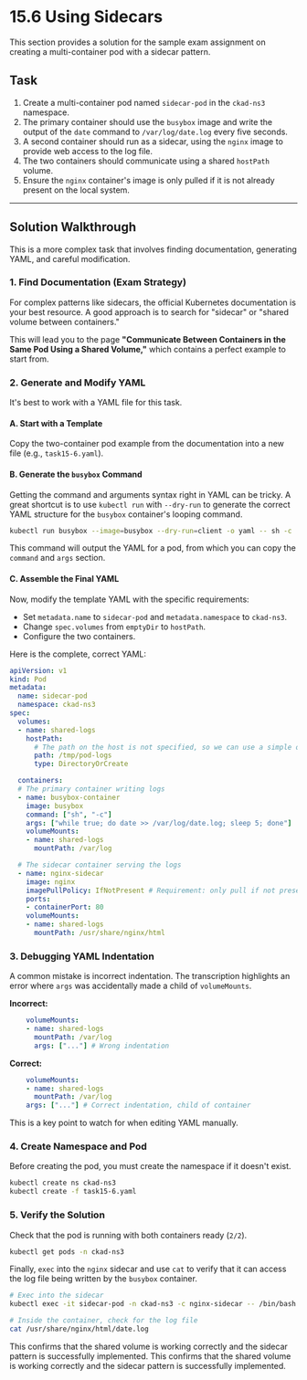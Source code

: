 # 15.6 Using Sidecars

This section provides a solution for the sample exam assignment on creating a multi-container pod with a sidecar pattern.

## Task

1.  Create a multi-container pod named `sidecar-pod` in the `ckad-ns3` namespace.
2.  The primary container should use the `busybox` image and write the output of the `date` command to `/var/log/date.log` every five seconds.
3.  A second container should run as a sidecar, using the `nginx` image to provide web access to the log file.
4.  The two containers should communicate using a shared `hostPath` volume.
5.  Ensure the `nginx` container's image is only pulled if it is not already present on the local system.

---

## Solution Walkthrough

This is a more complex task that involves finding documentation, generating YAML, and careful modification.

### 1. Find Documentation (Exam Strategy)

For complex patterns like sidecars, the official Kubernetes documentation is your best resource. A good approach is to search for "sidecar" or "shared volume between containers."

This will lead you to the page **"Communicate Between Containers in the Same Pod Using a Shared Volume,"** which contains a perfect example to start from.

### 2. Generate and Modify YAML

It's best to work with a YAML file for this task.

#### A. Start with a Template

Copy the two-container pod example from the documentation into a new file (e.g., `task15-6.yaml`).

#### B. Generate the `busybox` Command

Getting the command and arguments syntax right in YAML can be tricky. A great shortcut is to use `kubectl run` with `--dry-run` to generate the correct YAML structure for the `busybox` container's looping command.

```bash
kubectl run busybox --image=busybox --dry-run=client -o yaml -- sh -c 'while true; do date >> /var/log/date.log; sleep 5; done'
```

This command will output the YAML for a pod, from which you can copy the `command` and `args` section.

#### C. Assemble the Final YAML

Now, modify the template YAML with the specific requirements:

*   Set `metadata.name` to `sidecar-pod` and `metadata.namespace` to `ckad-ns3`.
*   Change `spec.volumes` from `emptyDir` to `hostPath`.
*   Configure the two containers.

Here is the complete, correct YAML:

```yaml
apiVersion: v1
kind: Pod
metadata:
  name: sidecar-pod
  namespace: ckad-ns3
spec:
  volumes:
  - name: shared-logs
    hostPath:
      # The path on the host is not specified, so we can use a simple one.
      path: /tmp/pod-logs
      type: DirectoryOrCreate

  containers:
  # The primary container writing logs
  - name: busybox-container
    image: busybox
    command: ["sh", "-c"]
    args: ["while true; do date >> /var/log/date.log; sleep 5; done"]
    volumeMounts:
    - name: shared-logs
      mountPath: /var/log

  # The sidecar container serving the logs
  - name: nginx-sidecar
    image: nginx
    imagePullPolicy: IfNotPresent # Requirement: only pull if not present
    ports:
    - containerPort: 80
    volumeMounts:
    - name: shared-logs
      mountPath: /usr/share/nginx/html
```

### 3. Debugging YAML Indentation

A common mistake is incorrect indentation. The transcription highlights an error where `args` was accidentally made a child of `volumeMounts`.

**Incorrect:**
```yaml
    volumeMounts:
    - name: shared-logs
      mountPath: /var/log
      args: ["..."] # Wrong indentation
```

**Correct:**
```yaml
    volumeMounts:
    - name: shared-logs
      mountPath: /var/log
    args: ["..."] # Correct indentation, child of container
```
This is a key point to watch for when editing YAML manually.

### 4. Create Namespace and Pod

Before creating the pod, you must create the namespace if it doesn't exist.

```bash
kubectl create ns ckad-ns3
kubectl create -f task15-6.yaml
```

### 5. Verify the Solution

Check that the pod is running with both containers ready (`2/2`).

```bash
kubectl get pods -n ckad-ns3
```

Finally, `exec` into the `nginx` sidecar and use `cat` to verify that it can access the log file being written by the `busybox` container.

```bash
# Exec into the sidecar
kubectl exec -it sidecar-pod -n ckad-ns3 -c nginx-sidecar -- /bin/bash

# Inside the container, check for the log file
cat /usr/share/nginx/html/date.log
```

This confirms that the shared volume is working correctly and the sidecar pattern is successfully implemented.
This confirms that the shared volume is working correctly and the sidecar pattern is successfully implemented.
